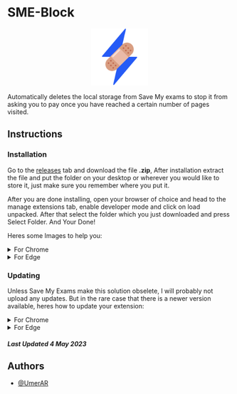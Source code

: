 # SME-Block
<p align="center">
  <img src="https://raw.githubusercontent.com/UmerAR/SME-Block/main/images/LogoSMEBlock.png" width="128" />
</p>
Automatically deletes the local storage from Save My exams to stop it from asking you to pay once you have reached a certain number of pages visited.

## Instructions

### Installation

Go to the [releases](https://github.com/UmerAR/SME-Block/releases) tab and download the file **.zip**, After installation extract the file and put the folder on your desktop or wherever you would like to store it, just make sure you remember where you put it.

After you are done installing, open your browser of choice and head to the manage extensions tab, enable developer mode and click on load unpacked. After that select the folder which you just downloaded and press Select Folder. And Your Done!

Heres some Images to help you:
<details>
  <summary>For Chrome</summary>
  <br>
  Click 3 dots
  <img src="https://raw.githubusercontent.com/UmerAR/SME-Block/main/images/Chrome1.png" alt="Chrome-1">
  Click on Settings
  <img src="https://raw.githubusercontent.com/UmerAR/SME-Block/main/images/Chrome2.png" alt="Chrome-2">
  Click on Extensions
  <img src="https://raw.githubusercontent.com/UmerAR/SME-Block/main/images/Chrome3.png" alt="Chrome-3">
  Enable Developer Mode
  <img src="https://raw.githubusercontent.com/UmerAR/SME-Block/main/images/Chrome4.png" alt="Chrome-4">
  Click on Load Unpacked
  <img src="https://raw.githubusercontent.com/UmerAR/SME-Block/main/images/Chrome5.png" alt="Chrome-5">
  After Clicking Load Unpacked select the folder you downloaded, and your Done!
</details>

<details>
  <summary>For Edge</summary>
  <br>
  Click 3 dots
  <img src="https://raw.githubusercontent.com/UmerAR/SME-Block/main/images/Edge1.png" alt="Edge-1">
  Click on Settings
  <img src="https://raw.githubusercontent.com/UmerAR/SME-Block/main/images/Edge2.png" alt="Edge-2">
  Click on Extensions
  <img src="https://raw.githubusercontent.com/UmerAR/SME-Block/main/images/Edge3.png" alt="Edge-3">
  Enable Developer Mode
  <img src="https://raw.githubusercontent.com/UmerAR/SME-Block/main/images/Edge4.png" alt="Edge-4">
  Click on Load Unpacked
  <img src="https://raw.githubusercontent.com/UmerAR/SME-Block/main/images/Edge5.png" alt="Edge-5">
  After pressing Load Unpacked select the folder you downloaded, and your Done!
</details>

### Updating
Unless Save My Exams make this solution obselete, I will probably not upload any updates. But in the rare case that there is a newer version available, heres how to update your extension:

<details>
  <summary>For Chrome</summary>
  <br>
  Click 3 dots
  <img src="https://raw.githubusercontent.com/UmerAR/SME-Block/main/images/Chrome1.png" alt="Chrome-1">
  Click on Settings
  <img src="https://raw.githubusercontent.com/UmerAR/SME-Block/main/images/Chrome2.png" alt="Chrome-2">
  Click on Extensions
  <img src="https://raw.githubusercontent.com/UmerAR/SME-Block/main/images/Chrome3.png" alt="Chrome-3">
  Click Remove
  <img src="https://raw.githubusercontent.com/UmerAR/SME-Block/main/images/ChromeUpdate1.png" alt="ChromeUpdate-1">
  Click Remove Again
  <img src="https://raw.githubusercontent.com/UmerAR/SME-Block/main/images/ChromeUpdate2.png" alt="ChromeUpdate-2">
  And now you will have to go to the <a href="https://github.com/UmerAR/SME-Block/releases">releases</a> and install the latest .rar file available.
  Then you can follow the Installation instructions above and install the updated extension.

</details>

<details>
  <summary>For Edge</summary>
  <br>
  Click 3 dots
  <img src="https://raw.githubusercontent.com/UmerAR/SME-Block/main/images/Edge1.png" alt="Edge-1">
  Click on Settings
  <img src="https://raw.githubusercontent.com/UmerAR/SME-Block/main/images/Edge2.png" alt="Edge-2">
  Click on Extensions
  <img src="https://raw.githubusercontent.com/UmerAR/SME-Block/main/images/Edge3.png" alt="Edge-3">
  Click Remove
  <img src="https://raw.githubusercontent.com/UmerAR/SME-Block/main/images/EdgeUpdate1.png" alt="EdgeUpdate-1">
  Click Remove Again
  <img src="https://raw.githubusercontent.com/UmerAR/SME-Block/main/images/EdgeUpdate2.png" alt="EdgeUpdate-2">
    And now you will have to go to the <a href="https://github.com/UmerAR/SME-Block/releases">releases</a> and install the latest .rar file available.
  Then you can follow the Installation instructions above and install the updated extension.

</details>

##### Last Updated 4 May 2023

## Authors

- [@UmerAR](https://github.com/UmerAR)

